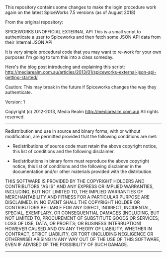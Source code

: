 This repository contains some changes to make the login procedure work again on the latest SpiceWorks 7.5 versions (as of August 2018)


From the original repository:

SPICEWORKS UNOFFICIAL EXTERNAL API
This is a small script to authenticate a user to Spiceworks and then fetch some
JSON API data from their Internal JSON API

It is very simple procedural code that you may want to re-work for your own purposes
I'm going to turn this into a class someday.

Here's the blog post introducing and explaining this script:
http://mediarealm.com.au/articles/2013/01/spiceworks-external-json-api-getting-started/

Caution: This may break in the future if Spiceworks changes the way they authenticate.

Version: 1

Copyright (c) 2012-2013, Media Realm http://mediarealm.com.au/
All rights reserved.



------------------------------------------------------------------------------------------

Redistribution and use in source and binary forms, with or without modification,
are permitted provided that the following conditions are met:

* Redistributions of source code must retain the above copyright notice, this list
  of conditions and the following disclaimer.

* Redistributions in binary form must reproduce the above copyright notice, this list
  of conditions and the following disclaimer in the documentation and/or other materials
  provided with the distribution.

THIS SOFTWARE IS PROVIDED BY THE COPYRIGHT HOLDERS AND CONTRIBUTORS "AS IS"
AND ANY EXPRESS OR IMPLIED WARRANTIES, INCLUDING, BUT NOT LIMITED TO, THE IMPLIED
WARRANTIES OF MERCHANTABILITY AND FITNESS FOR A PARTICULAR PURPOSE ARE DISCLAIMED.
IN NO EVENT SHALL THE COPYRIGHT HOLDER OR CONTRIBUTORS BE LIABLE FOR ANY DIRECT,
INDIRECT, INCIDENTAL, SPECIAL, EXEMPLARY, OR CONSEQUENTIAL DAMAGES (INCLUDING, BUT
NOT LIMITED TO, PROCUREMENT OF SUBSTITUTE GOODS OR SERVICES; LOSS OF USE, DATA, OR
PROFITS; OR BUSINESS INTERRUPTION) HOWEVER CAUSED AND ON ANY THEORY OF LIABILITY,
WHETHER IN CONTRACT, STRICT LIABILITY, OR TORT (INCLUDING NEGLIGENCE OR OTHERWISE)
ARISING IN ANY WAY OUT OF THE USE OF THIS SOFTWARE, EVEN IF ADVISED OF THE POSSIBILITY
OF SUCH DAMAGE.

------------------------------------------------------------------------------------------
